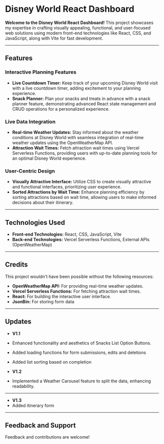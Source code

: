 # Disney World React Dashboard

**Welcome to the Disney World React Dashboard!** This project showcases my expertise in crafting visually appealing, functional, and user-focused web solutions using modern front-end technologies like React, CSS, and JavaScript, along with Vite for fast development.

---

## Features

### Interactive Planning Features

- **Live Countdown Timer:** Keep track of your upcoming Disney World visit with a live countdown timer, adding excitement to your planning experience.
- **Snack Planner:** Plan your snacks and treats in advance with a snack planner feature, demonstrating advanced React state management and CRUD operations for a personalized experience.

### Live Data Integration

- **Real-time Weather Updates:** Stay informed about the weather conditions at Disney World with seamless integration of real-time weather updates using the OpenWeatherMap API.
- **Attraction Wait Times:** Fetch attraction wait times using Vercel Serverless Functions, providing users with up-to-date planning tools for an optimal Disney World experience.

### User-Centric Design

- **Visually Attractive Interface:** Utilize CSS to create visually attractive and functional interfaces, prioritizing user experience.
- **Sorted Attractions by Wait Time:** Enhance planning efficiency by sorting attractions based on wait time, allowing users to make informed decisions about their itinerary.

---

## Technologies Used

- **Front-end Technologies:** React, CSS, JavaScript, Vite
- **Back-end Technologies:** Vercel Serverless Functions, External APIs (OpenWeatherMap)

---


## Credits

This project wouldn't have been possible without the following resources:

- **OpenWeatherMap API:** For providing real-time weather updates.
- **Vercel Serverless Functions:** For fetching attraction wait times.
- **React:** For building the interactive user interface.
- **JsonBin:** For storing form data

---

## Updates

- **V1.1**
- Enhanced functionality and aesthetics of Snacks List Option Buttons.
- Added loading functions for form submissions, edits and deletions
- Added list sorting based on completion

- **V1.2**
- Implemented a Weather Carousel feature to split the data, enhancing readability.
---
- **V1.3**
- Added itinerary form
---

## Feedback and Support

Feedback and contributions are welcome!

